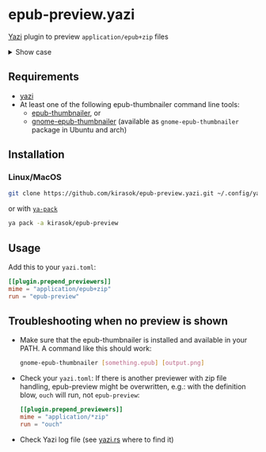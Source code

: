 # epub-preview.yazi

[Yazi](https://github.com/sxyazi/yazi) plugin to preview `application/epub+zip` files

<details>
  <summary>Show case</summary>
  <img src="https://github.com/kirasok/epub-preview.yazi/assets/75790517/df829053-ceeb-409a-bd4d-175ca2e809af"/>
</details>

## Requirements

- [yazi](https://github.com/sxyazi/yazi)
- At least one of the following epub-thumbnailer command line tools:
  - [epub-thumbnailer](https://github.com/marianosimone/epub-thumbnailer), or
  - [gnome-epub-thumbnailer](https://gitlab.gnome.org/GNOME/gnome-epub-thumbnailer)
    (available as `gnome-epub-thumbnailer` package in Ubuntu and arch)

## Installation

### Linux/MacOS

```sh
git clone https://github.com/kirasok/epub-preview.yazi.git ~/.config/yazi/plugins/epub-preview.yazi
```

or with [`ya-pack`](https://yazi-rs.github.io/docs/cli/#package-manager)
```sh
ya pack -a kirasok/epub-preview
```

## Usage

Add this to your `yazi.toml`:

```toml
[[plugin.prepend_previewers]]
mime = "application/epub+zip"
run = "epub-preview"
```

## Troubleshooting when no preview is shown

- Make sure that the epub-thumbnailer is installed and available in your PATH. A command like this should work:

  ```bash
  gnome-epub-thumbnailer [something.epub] [output.png]
  ```

- Check your `yazi.toml`: If there is another previewer with zip file handling, epub-preview might be overwritten, e.g.: with the definition blow, `ouch` will run, not `epub-preview`:

  ```toml
  [[plugin.prepend_previewers]]
  mime = "application/*zip" 
  run = "ouch" 
  ```

- Check Yazi log file (see [yazi.rs](https://yazi-rs.github.io/docs/plugins/overview/#logging) where to find it) 

